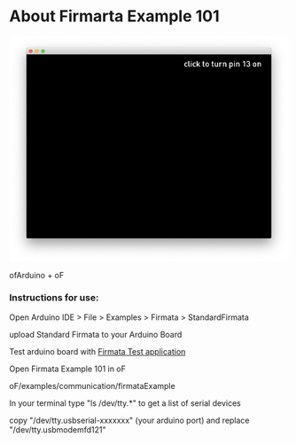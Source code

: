 # About Firmarta Example 101

![Screenshot of serialExample](firmataExample.png)

ofArduino + oF

### Instructions for use:

Open Arduino IDE > File > Examples > Firmata > StandardFirmata

upload Standard Firmata to your Arduino Board

Test arduino board with [Firmata Test application](http://www.pjrc.com/teensy/firmata_test/firmata_test.dmg)


Open Firmata Example 101 in oF

oF/examples/communication/firmataExample

In your terminal type "ls /dev/tty.*" to get a list of serial devices

copy "/dev/tty.usbserial-xxxxxxx" (your arduino port)  and replace "/dev/tty.usbmodemfd121"




